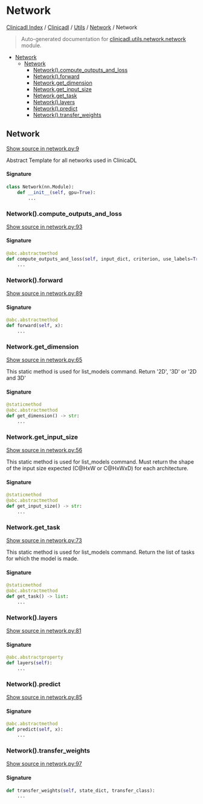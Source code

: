 # Network

[Clinicadl Index](../../../README.md#clinicadl-index) /
[Clinicadl](../../index.md#clinicadl) /
[Utils](../index.md#utils) /
[Network](./index.md#network) /
Network

> Auto-generated documentation for [clinicadl.utils.network.network](../../../../clinicadl/utils/network/network.py) module.

- [Network](#network)
  - [Network](#network-1)
    - [Network().compute_outputs_and_loss](#network()compute_outputs_and_loss)
    - [Network().forward](#network()forward)
    - [Network.get_dimension](#networkget_dimension)
    - [Network.get_input_size](#networkget_input_size)
    - [Network.get_task](#networkget_task)
    - [Network().layers](#network()layers)
    - [Network().predict](#network()predict)
    - [Network().transfer_weights](#network()transfer_weights)

## Network

[Show source in network.py:9](../../../../clinicadl/utils/network/network.py#L9)

Abstract Template for all networks used in ClinicaDL

#### Signature

```python
class Network(nn.Module):
    def __init__(self, gpu=True):
        ...
```

### Network().compute_outputs_and_loss

[Show source in network.py:93](../../../../clinicadl/utils/network/network.py#L93)

#### Signature

```python
@abc.abstractmethod
def compute_outputs_and_loss(self, input_dict, criterion, use_labels=True):
    ...
```

### Network().forward

[Show source in network.py:89](../../../../clinicadl/utils/network/network.py#L89)

#### Signature

```python
@abc.abstractmethod
def forward(self, x):
    ...
```

### Network.get_dimension

[Show source in network.py:65](../../../../clinicadl/utils/network/network.py#L65)

This static method is used for list_models command.
Return '2D', '3D' or '2D and 3D'

#### Signature

```python
@staticmethod
@abc.abstractmethod
def get_dimension() -> str:
    ...
```

### Network.get_input_size

[Show source in network.py:56](../../../../clinicadl/utils/network/network.py#L56)

This static method is used for list_models command.
Must return the shape of the input size expected (C@HxW or C@HxWxD) for each architecture.

#### Signature

```python
@staticmethod
@abc.abstractmethod
def get_input_size() -> str:
    ...
```

### Network.get_task

[Show source in network.py:73](../../../../clinicadl/utils/network/network.py#L73)

This static method is used for list_models command.
Return the list of tasks for which the model is made.

#### Signature

```python
@staticmethod
@abc.abstractmethod
def get_task() -> list:
    ...
```

### Network().layers

[Show source in network.py:81](../../../../clinicadl/utils/network/network.py#L81)

#### Signature

```python
@abc.abstractproperty
def layers(self):
    ...
```

### Network().predict

[Show source in network.py:85](../../../../clinicadl/utils/network/network.py#L85)

#### Signature

```python
@abc.abstractmethod
def predict(self, x):
    ...
```

### Network().transfer_weights

[Show source in network.py:97](../../../../clinicadl/utils/network/network.py#L97)

#### Signature

```python
def transfer_weights(self, state_dict, transfer_class):
    ...
```